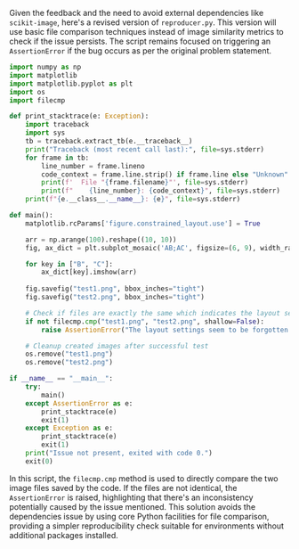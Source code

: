 Given the feedback and the need to avoid external dependencies like `scikit-image`, here's a revised version of `reproducer.py`. This version will use basic file comparison techniques instead of image similarity metrics to check if the issue persists. The script remains focused on triggering an `AssertionError` if the bug occurs as per the original problem statement.

```python
import numpy as np
import matplotlib
import matplotlib.pyplot as plt
import os
import filecmp

def print_stacktrace(e: Exception):
    import traceback
    import sys
    tb = traceback.extract_tb(e.__traceback__)
    print("Traceback (most recent call last):", file=sys.stderr)
    for frame in tb:
        line_number = frame.lineno
        code_context = frame.line.strip() if frame.line else "Unknown"
        print(f'  File "{frame.filename}"', file=sys.stderr)
        print(f"    {line_number}: {code_context}", file=sys.stderr)
    print(f"{e.__class__.__name__}: {e}", file=sys.stderr)

def main():
    matplotlib.rcParams['figure.constrained_layout.use'] = True

    arr = np.arange(100).reshape((10, 10))
    fig, ax_dict = plt.subplot_mosaic('AB;AC', figsize=(6, 9), width_ratios=[3, 2], layout='compressed')

    for key in ["B", "C"]:
        ax_dict[key].imshow(arr)
    
    fig.savefig("test1.png", bbox_inches="tight")
    fig.savefig("test2.png", bbox_inches="tight")

    # Check if files are exactly the same which indicates the layout setting was consistently applied
    if not filecmp.cmp("test1.png", "test2.png", shallow=False):
        raise AssertionError("The layout settings seem to be forgotten on the second save.")

    # Cleanup created images after successful test
    os.remove("test1.png")
    os.remove("test2.png")

if __name__ == "__main__":
    try:
        main()
    except AssertionError as e:
        print_stacktrace(e)
        exit(1)
    except Exception as e:
        print_stacktrace(e)
        exit(1)
    print("Issue not present, exited with code 0.")
    exit(0)
```

In this script, the `filecmp.cmp` method is used to directly compare the two image files saved by the code. If the files are not identical, the `AssertionError` is raised, highlighting that there's an inconsistency potentially caused by the issue mentioned. This solution avoids the dependencies issue by using core Python facilities for file comparison, providing a simpler reproducibility check suitable for environments without additional packages installed.